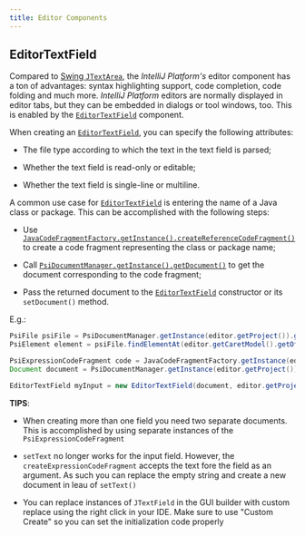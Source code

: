```yaml
---
title: Editor Components
---
```

<!-- Copyright 2000-2020 JetBrains s.r.o. and other contributors. Use of this source code is governed by the Apache 2.0 license that can be found in the LICENSE file. -->

## EditorTextField

Compared to
[Swing `JTextArea`](https://docs.oracle.com/javase/8/docs/api/javax/swing/JTextArea.html), the
*IntelliJ Platform's* editor component has a ton of advantages: syntax highlighting support, code completion, code folding and much more.
*IntelliJ Platform* editors are normally displayed in editor tabs, but they can be embedded in dialogs or tool windows, too.
This is enabled by the
[`EditorTextField`](upsource:///platform/platform-impl/src/com/intellij/ui/EditorTextField.java)
component.

When creating an
[`EditorTextField`](upsource:///platform/platform-impl/src/com/intellij/ui/EditorTextField.java),
you can specify the following attributes:

*  The file type according to which the text in the text field is parsed;

*  Whether the text field is read-only or editable;

*  Whether the text field is single-line or multiline.

A common use case for
[`EditorTextField`](upsource:///platform/platform-impl/src/com/intellij/ui/EditorTextField.java)
is entering the name of a Java class or package.
This can be accomplished with the following steps:

*  Use
   [`JavaCodeFragmentFactory.getInstance().createReferenceCodeFragment()`](upsource:///java/java-psi-api/src/com/intellij/psi/JavaCodeFragmentFactory.java)
   to create a code fragment representing the class or package name;

*  Call
   [`PsiDocumentManager.getInstance().getDocument()`](upsource:///platform/core-api/src/com/intellij/psi/PsiDocumentManager.java)
   to get the document corresponding to the code fragment;

*  Pass the returned document to the
   [`EditorTextField`](upsource:///platform/platform-impl/src/com/intellij/ui/EditorTextField.java)
   constructor or its `setDocument()` method.

E.g.:

```java
PsiFile psiFile = PsiDocumentManager.getInstance(editor.getProject()).getPsiFile(editor.getDocument());
PsiElement element = psiFile.findElementAt(editor.getCaretModel().getOffset());

PsiExpressionCodeFragment code = JavaCodeFragmentFactory.getInstance(editor.getProject()).createExpressionCodeFragment("", element, null, true);
Document document = PsiDocumentManager.getInstance(editor.getProject()).getDocument(code);

EditorTextField myInput = new EditorTextField(document, editor.getProject(), JavaFileType.INSTANCE);
```

**TIPS**: 

* When creating more than one field you need two separate documents. This is accomplished by using separate instances of the `PsiExpressionCodeFragment`

* `setText` no longer works for the input field. However, the `createExpressionCodeFragment` accepts the text fore the field as an argument. As such you can replace the empty string and create a new document in leau of `setText()`

* You can replace instances of `JTextField` in the GUI builder with custom replace using the right click in your IDE. Make sure to use "Custom Create" so you can set the initialization code properly
